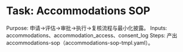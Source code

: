 # Task: Accommodations SOP

Purpose: 申请→评估→审批→执行→复核流程与最小化披露。
Inputs: accommodations、accommodation_access、consent_log
Steps: 产出 accommodations-sop（accommodations-sop-tmpl.yaml）。
